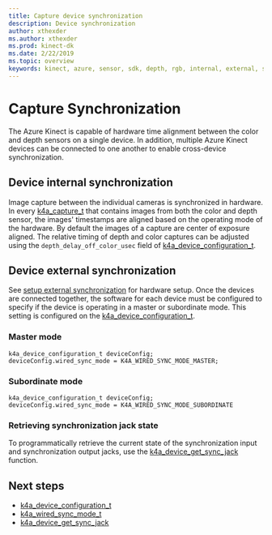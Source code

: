 ```yaml
---
title: Capture device synchronization 
description: Device synchronization
author: xthexder
ms.author: xthexder
ms.prod: kinect-dk
ms.date: 2/22/2019
ms.topic: overview
keywords: kinect, azure, sensor, sdk, depth, rgb, internal, external, synchronization, daisy chain, phase offset
---
```


# Capture Synchronization

The Azure Kinect is capable of hardware time alignment between the color and depth sensors on a single device. In addition,
multiple Azure Kinect devices can be connected to one another to enable cross-device synchronization.

## Device internal synchronization

Image capture between the individual cameras is synchronized in hardware. In every [k4a_capture_t](https://aka.ms/AzureKinectAPIDocs/api/k4a-capture-t.md)
that contains images from both the color and depth sensor, the images' timestamps are aligned based on the operating mode of the
hardware. By default the images of a capture are center of exposure aligned. The relative timing of
depth and color captures can be adjusted using the ```depth_delay_off_color_usec``` field of [k4a_device_configuration_t](https://aka.ms/AzureKinectAPIDocs/api/k4a-device-configuration-t.md).

## Device external synchronization

See [setup external synchronization](https://aka.ms/AzureKinectAPIDocs/external-sync-setup.md) for hardware setup. Once the devices are connected together, the software
for each device must be configured to specify if the device is operating in a master or subordinate mode. This
setting is configured on the [k4a_device_configuration_t](https://aka.ms/AzureKinectAPIDocs/api/k4a-device-configuration-t.md).

### Master mode

```
k4a_device_configuration_t deviceConfig;
deviceConfig.wired_sync_mode = K4A_WIRED_SYNC_MODE_MASTER;
```

### Subordinate mode

```
k4a_device_configuration_t deviceConfig;
deviceConfig.wired_sync_mode = K4A_WIRED_SYNC_MODE_SUBORDINATE
```

### Retrieving synchronization jack state

To programmatically retrieve the current state of the synchronization input and synchronization output jacks, use the [k4a_device_get_sync_jack](https://aka.ms/AzureKinectAPIDocs/api/k4a-device-get-sync-jack.md) function.

## Next steps

- [k4a_device_configuration_t](https://aka.ms/AzureKinectAPIDocs/api/k4a-device-configuration-t.md)
- [k4a_wired_sync_mode_t](https://aka.ms/AzureKinectAPIDocs/api/k4a-wired-sync-mode-t.md)
- [k4a_device_get_sync_jack](https://aka.ms/AzureKinectAPIDocs/api/k4a-device-get-sync-jack.md)

